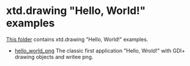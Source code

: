 # xtd.drawing "Hello, World!" examples

[This folder](..) contains xtd.drawing "Hello, World!" examples.

* [hello_world_png](hello_world_png/README.md) The classic first application "Hello, Wrold!" with GDI+ drawing objects and writee png.
